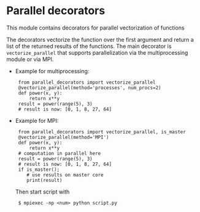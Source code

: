 # Parallel decorators
This module contains decorators for parallel vectorization of functions


The decorators vectorize the function over the first argument and return a
list of the returned results of the functions.
The main decorator is `vectorize_parallel` that supports parallelization via the
multiprocessing module or via MPI.


 * Example for multiprocessing:

        from parallel_decorators import vectorize_parallel
        @vectorize_parallel(method='processes', num_procs=2)
        def power(x, y):
            return x**y
        result = power(range(5), 3)
        # result is now: [0, 1, 8, 27, 64]

 * Example for MPI:

        from parallel_decorators import vectorize_parallel, is_master
        @vectorize_parallel(method='MPI')
        def power(x, y):
            return x**y
        # computation in parallel here
        result = power(range(5), 3)
        # result is now: [0, 1, 8, 27, 64]
        if is_master();
           # use results on master core
           print(result)

    Then start script with

        $ mpiexec -np <num> python script.py

